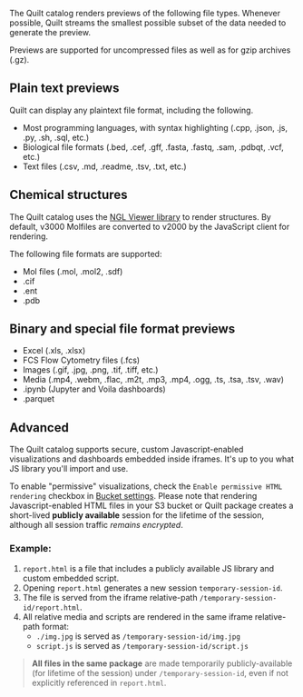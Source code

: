 <!-- markdownlint-disable-next-line first-line-h1 -->
The Quilt catalog renders previews of the following file types.
Whenever possible, Quilt streams the smallest possible subset of the data
needed to generate the preview.

Previews are supported for uncompressed files as well as for gzip archives (.gz).

## Plain text previews

Quilt can display any plaintext file format, including the following.

* Most programming languages, with syntax highlighting
  (.cpp, .json, .js, .py, .sh,  .sql, etc.)
* Biological file formats
  (.bed, .cef, .gff, .fasta, .fastq, .sam, .pdbqt, .vcf, etc.)
* Text files (.csv, .md, .readme, .tsv, .txt, etc.)

## Chemical structures

The Quilt catalog uses the [NGL Viewer library](https://github.com/nglviewer/ngl)
to render structures.
By default, v3000 Molfiles are converted to v2000 by the JavaScript client
for rendering.

The following file formats are supported:

* Mol files (.mol, .mol2, .sdf)
* .cif
* .ent
* .pdb

## Binary and special file format previews

* Excel (.xls, .xlsx)
* FCS Flow Cytometry files (.fcs)
* Images (.gif, .jpg, .png, .tif, .tiff, etc.)
* Media (.mp4, .webm, .flac, .m2t, .mp3, .mp4, .ogg, .ts, .tsa, .tsv, .wav)
* .ipynb (Jupyter and Voila dashboards)
* .parquet

## Advanced

The Quilt catalog supports secure, custom Javascript-enabled visualizations and dashboards embedded inside iframes.
It's up to you what JS library you'll import and use.

To enable "permissive" visualizations, check the `Enable permissive
HTML rendering` checkbox in [Bucket settings](/catalog/admin#buckets). Please note
that rendering Javascript-enabled HTML files in your S3 bucket or Quilt package creates a short-lived 
**publicly available** session for the lifetime of the session, although all session traffic _remains encrypted_.

### Example:
1. `report.html` is a file that includes a publicly available JS library and custom embedded script.
2. Opening `report.html` generates  a new session `temporary-session-id`.
3. The file is served from the iframe relative-path `/temporary-session-id/report.html`.
4. All relative media and scripts are rendered in the same iframe relative-path format:
    - `./img.jpg` is served as `/temporary-session-id/img.jpg`
    - `script.js` is served as `/temporary-session-id/script.js`

> **All files in the same package** are made temporarily publicly-available (for lifetime of the session) under `/temporary-session-id`, even if not explicitly referenced in `report.html`.

